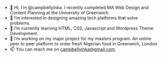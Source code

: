 - 👋 Hi, I’m @campbellyinka. I recently completed MA Web Design and Content Planning at the University of Greenwich.
- 👀 I’m interested in designing amazing tech platforms that solve problems.
- 🌱 I’m currently learning HTML, CSS, Javascript and Wordpress Theme Development.
- 💞️ I’m working on my major project for my masters program. An online peer to peer platform to order fresh Nigerian food in Greenwich, London
- 📫 You can reach me on campbellyinka@gmail.com.

<!---
campbellyinka/campbellyinka is a ✨ special ✨ repository because its `README.md` (this file) appears on your GitHub profile.
You can click the Preview link to take a look at your changes.
--->
